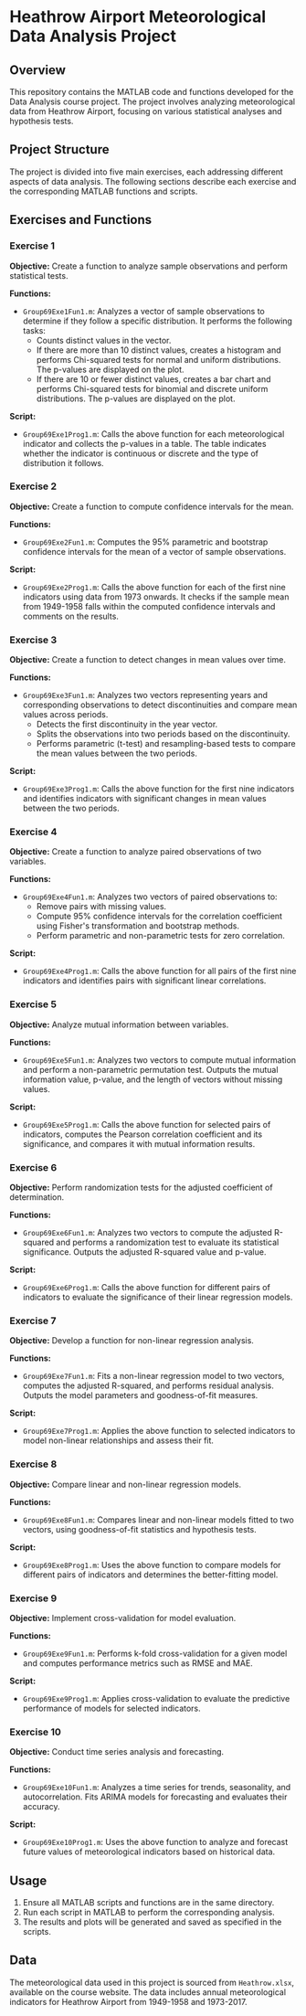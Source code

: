 # Heathrow Airport Meteorological Data Analysis Project

## Overview

This repository contains the MATLAB code and functions developed for the Data Analysis course project. The project involves analyzing meteorological data from Heathrow Airport, focusing on various statistical analyses and hypothesis tests.

## Project Structure

The project is divided into five main exercises, each addressing different aspects of data analysis. The following sections describe each exercise and the corresponding MATLAB functions and scripts.

## Exercises and Functions

### Exercise 1

**Objective:** Create a function to analyze sample observations and perform statistical tests.

**Functions:**
- `Group69Exe1Fun1.m`: Analyzes a vector of sample observations to determine if they follow a specific distribution. It performs the following tasks:
  - Counts distinct values in the vector.
  - If there are more than 10 distinct values, creates a histogram and performs Chi-squared tests for normal and uniform distributions. The p-values are displayed on the plot.
  - If there are 10 or fewer distinct values, creates a bar chart and performs Chi-squared tests for binomial and discrete uniform distributions. The p-values are displayed on the plot.

**Script:**
- `Group69Exe1Prog1.m`: Calls the above function for each meteorological indicator and collects the p-values in a table. The table indicates whether the indicator is continuous or discrete and the type of distribution it follows.

### Exercise 2

**Objective:** Create a function to compute confidence intervals for the mean.

**Functions:**
- `Group69Exe2Fun1.m`: Computes the 95% parametric and bootstrap confidence intervals for the mean of a vector of sample observations.

**Script:**
- `Group69Exe2Prog1.m`: Calls the above function for each of the first nine indicators using data from 1973 onwards. It checks if the sample mean from 1949-1958 falls within the computed confidence intervals and comments on the results.

### Exercise 3

**Objective:** Create a function to detect changes in mean values over time.

**Functions:**
- `Group69Exe3Fun1.m`: Analyzes two vectors representing years and corresponding observations to detect discontinuities and compare mean values across periods.
  - Detects the first discontinuity in the year vector.
  - Splits the observations into two periods based on the discontinuity.
  - Performs parametric (t-test) and resampling-based tests to compare the mean values between the two periods.

**Script:**
- `Group69Exe3Prog1.m`: Calls the above function for the first nine indicators and identifies indicators with significant changes in mean values between the two periods.

### Exercise 4

**Objective:** Create a function to analyze paired observations of two variables.

**Functions:**
- `Group69Exe4Fun1.m`: Analyzes two vectors of paired observations to:
  - Remove pairs with missing values.
  - Compute 95% confidence intervals for the correlation coefficient using Fisher's transformation and bootstrap methods.
  - Perform parametric and non-parametric tests for zero correlation.

**Script:**
- `Group69Exe4Prog1.m`: Calls the above function for all pairs of the first nine indicators and identifies pairs with significant linear correlations.

### Exercise 5

**Objective:** Analyze mutual information between variables.

**Functions:**
- `Group69Exe5Fun1.m`: Analyzes two vectors to compute mutual information and perform a non-parametric permutation test. Outputs the mutual information value, p-value, and the length of vectors without missing values.

**Script:**
- `Group69Exe5Prog1.m`: Calls the above function for selected pairs of indicators, computes the Pearson correlation coefficient and its significance, and compares it with mutual information results.

### Exercise 6

**Objective:** Perform randomization tests for the adjusted coefficient of determination.

**Functions:**
- `Group69Exe6Fun1.m`: Analyzes two vectors to compute the adjusted R-squared and performs a randomization test to evaluate its statistical significance. Outputs the adjusted R-squared value and p-value.

**Script:**
- `Group69Exe6Prog1.m`: Calls the above function for different pairs of indicators to evaluate the significance of their linear regression models.

### Exercise 7

**Objective:** Develop a function for non-linear regression analysis.

**Functions:**
- `Group69Exe7Fun1.m`: Fits a non-linear regression model to two vectors, computes the adjusted R-squared, and performs residual analysis. Outputs the model parameters and goodness-of-fit measures.

**Script:**
- `Group69Exe7Prog1.m`: Applies the above function to selected indicators to model non-linear relationships and assess their fit.

### Exercise 8

**Objective:** Compare linear and non-linear regression models.

**Functions:**
- `Group69Exe8Fun1.m`: Compares linear and non-linear models fitted to two vectors, using goodness-of-fit statistics and hypothesis tests.

**Script:**
- `Group69Exe8Prog1.m`: Uses the above function to compare models for different pairs of indicators and determines the better-fitting model.

### Exercise 9

**Objective:** Implement cross-validation for model evaluation.

**Functions:**
- `Group69Exe9Fun1.m`: Performs k-fold cross-validation for a given model and computes performance metrics such as RMSE and MAE.

**Script:**
- `Group69Exe9Prog1.m`: Applies cross-validation to evaluate the predictive performance of models for selected indicators.

### Exercise 10

**Objective:** Conduct time series analysis and forecasting.

**Functions:**
- `Group69Exe10Fun1.m`: Analyzes a time series for trends, seasonality, and autocorrelation. Fits ARIMA models for forecasting and evaluates their accuracy.

**Script:**
- `Group69Exe10Prog1.m`: Uses the above function to analyze and forecast future values of meteorological indicators based on historical data.

## Usage

1. Ensure all MATLAB scripts and functions are in the same directory.
2. Run each script in MATLAB to perform the corresponding analysis.
3. The results and plots will be generated and saved as specified in the scripts.

## Data

The meteorological data used in this project is sourced from `Heathrow.xlsx`, available on the course website. The data includes annual meteorological indicators for Heathrow Airport from 1949-1958 and 1973-2017.
